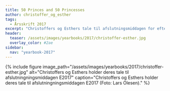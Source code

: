 ```yaml
---
title: 50 Princes and 50 Princesses
author: christoffer_og_esther
tags:
  - Årsskrift 2017
excerpt: "Christoffers og Esthers tale til afslutningsmiddagen for efterårsholdet 2017."
header:
  teaser: /assets/images/yearbooks/2017/christoffer-esther.jpg
  overlay_color: #2ae
sidebar:
  nav: "yearbook-2017"
---
```


{% include figure image_path="/assets/images/yearbooks/2017/christoffer-esther.jpg" alt="Christoffers og Esthers holder deres tale til afslutningningsmiddagen E2017" caption="Christoffers og Esthers holder deres tale til afslutningningsmiddagen E2017 (Foto: Lars Olesen)." %}

